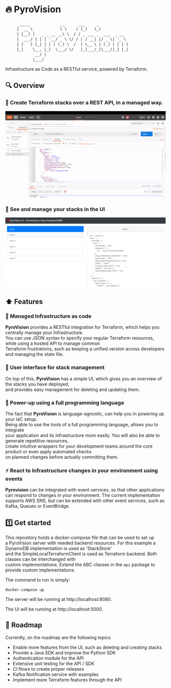 
# :fire: PyroVision  
  
```text  
      _____             __      ___     _             
     |  __ \            \ \    / (_)   (_)            
     | |__) |   _ _ __ __\ \  / / _ ___ _  ___  _ __  
     |  ___/ | | | '__/ _ \ \/ / | / __| |/ _ \| '_ \ 
     | |   | |_| | | | (_) \  /  | \__ \ | (_) | | | |
     |_|    \__, |_|  \___/ \/   |_|___/_|\___/|_| |_|
             __/ |                                    
            |___/
```  
Infrastructure as Code as a RESTful service, powered by Terraform.  

## :mag: Overview

### :satellite: Create Terraform stacks over a REST API, in a managed way.

![](docs/img/rest_example.gif)

### :rainbow: See and manage your stacks in the UI

![](docs/img/screenshot_ui.png)

## :arrow_up: Features  
  
### :wrench: Managed Infrastructure as code  
  
**PyroVision** provides a RESTful integration for Terraform, which helps you centrally manage your Infrastructure.  
You can use JSON syntax to specify your regular Terraform resources, while using a hosted API to manage common   
Terraform frustrations, such as keeping a unified version across developers and managing the state file.  
  
### :iphone: User interface for stack management  
  
On top of this, **PyroVision** has a simple UI, which gives you an overview of the stacks you have deployed,  
and provides easy management for deleting and updating them.  
  
### :battery: Power-up using a full programming language  
  
The fact that **PyroVision** is language-agnostic, can help you in powering up your IaC setup.  
Being able to use the tools of a full programming language, allows you to integrate   
your application and its infrastructure more easily. You will also be able to generate repetitive resources,   
create intuitive wrappers for your development teams around the core product or even apply automated checks   
on planned changes before actually committing them.  

### :zap: React to Infrastructure changes in your environment using events

**Pyrovision** can be integrated with event services, so that other applications 
can respond to changes in your environment. The current implementation supports AWS SNS, but can be extended with other
event services, such as Kafka, Queues or EventBridge.

## :one: Get started  
  
This repository holds a docker-compose file that can be used to set up   
a PyroVision server with needed backend resources. For this example a DynamoDB implementation is used as 'StackStore'  
and the SimpleLocalTerraformClient is used as Terraform backend. Both classes can be interchanged with   
custom implementations. Extend the ABC classes in the `api` package to provide custom implementations.  
  
The command to run is simply:  
```  
docker-compose up  
```  
The server will be running at http://localhost:8080.  
  
The UI will be running at http://localhost:5000.  
  
## :construction: Roadmap  
  
Currently, on the roadmap are the following topics  
* Enable more features from the UI, such as deleting and creating stacks  
* Provide a Java SDK and improve the Python SDK  
* Authentication module for the API   
* Extensive unit testing for the API / SDK  
* CI flows to create proper releases  
* Kafka Notification service with examples  
* Implement more Terraform features through the API